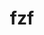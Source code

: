---
title: "fzf"
layout: cache
categories: [package, develop]
meta: {"versions": ["0.48.1", "0.54.3", "0.55.0"], "compilers": ["gcc@=10.2.1", "gcc@=7.5.0"], "oss": ["centos7", "ubuntu18.04"], "platforms": ["linux"], "targets": ["x86_64_v3"], "stacks": ["developer-tools", "developer-tools-manylinux2014", "root"], "num_specs": 9, "num_specs_by_stack": {"developer-tools-manylinux2014": 5, "root": 9, "developer-tools": 4}}
spec_details: [{"hash": "hx6ou465kqsbx4rwx6qgc7ifvfsut5zt", "compiler": "gcc@=10.2.1", "versions": ["0.54.3"], "os": "centos7", "platform": "linux", "target": "x86_64_v3", "variants": ["build_system=makefile", "~vim"], "stacks": ["developer-tools-manylinux2014", "root"], "size": "-", "tarball": "https://binaries.spack.io/develop/build_cache/linux-centos7-x86_64_v3/gcc-10.2.1/fzf-0.54.3/linux-centos7-x86_64_v3-gcc-10.2.1-fzf-0.54.3-hx6ou465kqsbx4rwx6qgc7ifvfsut5zt.spack"}, {"hash": "a53ilt3l4owfnefytzjidmvbjsk5p4f7", "compiler": "gcc@=10.2.1", "versions": ["0.55.0"], "os": "centos7", "platform": "linux", "target": "x86_64_v3", "variants": ["build_system=makefile", "~vim"], "stacks": ["developer-tools-manylinux2014", "root"], "size": "-", "tarball": "https://binaries.spack.io/develop/build_cache/linux-centos7-x86_64_v3/gcc-10.2.1/fzf-0.55.0/linux-centos7-x86_64_v3-gcc-10.2.1-fzf-0.55.0-a53ilt3l4owfnefytzjidmvbjsk5p4f7.spack"}, {"hash": "zz7ar3dhg3bywpkbwl7wq5znk6fl5aru", "compiler": "gcc@=10.2.1", "versions": ["0.55.0"], "os": "centos7", "platform": "linux", "target": "x86_64_v3", "variants": ["build_system=makefile", "~vim"], "stacks": ["developer-tools-manylinux2014", "root"], "size": "-", "tarball": "https://binaries.spack.io/develop/build_cache/linux-centos7-x86_64_v3/gcc-10.2.1/fzf-0.55.0/linux-centos7-x86_64_v3-gcc-10.2.1-fzf-0.55.0-zz7ar3dhg3bywpkbwl7wq5znk6fl5aru.spack"}, {"hash": "vdh2ee57xloaxwezd4jqvlau4hkflm6p", "compiler": "gcc@=10.2.1", "versions": ["0.55.0"], "os": "centos7", "platform": "linux", "target": "x86_64_v3", "variants": ["build_system=makefile", "~vim"], "stacks": ["developer-tools-manylinux2014", "root"], "size": "-", "tarball": "https://binaries.spack.io/develop/build_cache/linux-centos7-x86_64_v3/gcc-10.2.1/fzf-0.55.0/linux-centos7-x86_64_v3-gcc-10.2.1-fzf-0.55.0-vdh2ee57xloaxwezd4jqvlau4hkflm6p.spack"}, {"hash": "xzioazlvhw6t3x3ivpukqyzmhcf6kyze", "compiler": "gcc@=10.2.1", "versions": ["0.55.0"], "os": "centos7", "platform": "linux", "target": "x86_64_v3", "variants": ["build_system=makefile", "~vim"], "stacks": ["developer-tools-manylinux2014", "root"], "size": "-", "tarball": "https://binaries.spack.io/develop/build_cache/linux-centos7-x86_64_v3/gcc-10.2.1/fzf-0.55.0/linux-centos7-x86_64_v3-gcc-10.2.1-fzf-0.55.0-xzioazlvhw6t3x3ivpukqyzmhcf6kyze.spack"}, {"hash": "tsp6r4nnhsxagwxl7ebqi5herj6f3rga", "compiler": "gcc@=7.5.0", "versions": ["0.48.1"], "os": "ubuntu18.04", "platform": "linux", "target": "x86_64_v3", "variants": ["build_system=makefile", "~vim"], "stacks": ["developer-tools", "root"], "size": "-", "tarball": "https://binaries.spack.io/develop/build_cache/linux-ubuntu18.04-x86_64_v3/gcc-7.5.0/fzf-0.48.1/linux-ubuntu18.04-x86_64_v3-gcc-7.5.0-fzf-0.48.1-tsp6r4nnhsxagwxl7ebqi5herj6f3rga.spack"}, {"hash": "7pelhvcwml7lh5fhimtwa3ifh5zwad3j", "compiler": "gcc@=7.5.0", "versions": ["0.48.1"], "os": "ubuntu18.04", "platform": "linux", "target": "x86_64_v3", "variants": ["build_system=makefile", "~vim"], "stacks": ["developer-tools", "root"], "size": "-", "tarball": "https://binaries.spack.io/develop/build_cache/linux-ubuntu18.04-x86_64_v3/gcc-7.5.0/fzf-0.48.1/linux-ubuntu18.04-x86_64_v3-gcc-7.5.0-fzf-0.48.1-7pelhvcwml7lh5fhimtwa3ifh5zwad3j.spack"}, {"hash": "q5wqvhqpmwr3zi2p4czwdj4aabczjthq", "compiler": "gcc@=7.5.0", "versions": ["0.48.1"], "os": "ubuntu18.04", "platform": "linux", "target": "x86_64_v3", "variants": ["build_system=makefile", "~vim"], "stacks": ["developer-tools", "root"], "size": "-", "tarball": "https://binaries.spack.io/develop/build_cache/linux-ubuntu18.04-x86_64_v3/gcc-7.5.0/fzf-0.48.1/linux-ubuntu18.04-x86_64_v3-gcc-7.5.0-fzf-0.48.1-q5wqvhqpmwr3zi2p4czwdj4aabczjthq.spack"}, {"hash": "sf44df5hpxpqwiiuabk4gqeggcrzhzzj", "compiler": "gcc@=7.5.0", "versions": ["0.48.1"], "os": "ubuntu18.04", "platform": "linux", "target": "x86_64_v3", "variants": ["build_system=makefile", "~vim"], "stacks": ["developer-tools", "root"], "size": "-", "tarball": "https://binaries.spack.io/develop/build_cache/linux-ubuntu18.04-x86_64_v3/gcc-7.5.0/fzf-0.48.1/linux-ubuntu18.04-x86_64_v3-gcc-7.5.0-fzf-0.48.1-sf44df5hpxpqwiiuabk4gqeggcrzhzzj.spack"}]
---